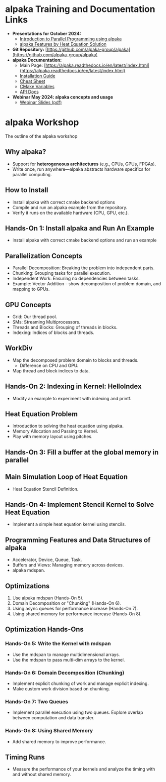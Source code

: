# alpaka Training and Documentation Links

- **Presentations for October 2024:**
  - [Introduction to Parallel Programming using alpaka](https://github.com/alpaka-group/alpaka-workshop-slides/blob/oct2024_workshop/presentations/UsingAlpakaWorkshopOctober2024.pdf)
  - [alpaka Features by Heat Equation Solution](https://github.com/alpaka-group/alpaka-workshop-slides/blob/oct2024_workshop/presentations/AlpakaFeaturesByHeatEquationOctober2024.pdf)
- **Git Repository:** [https://github.com/alpaka-group/alpaka](https://github.com/alpaka-group/alpaka)
- **alpaka Documentation:**
  - Main Page: [https://alpaka.readthedocs.io/en/latest/index.html](https://alpaka.readthedocs.io/en/latest/index.html)
  - [Installation Guide](https://alpaka.readthedocs.io/en/latest/)
  - [Cheat Sheet](https://alpaka.readthedocs.io/en/latest/basic/cheatsheet.html)
  - [CMake Variables](https://alpaka.readthedocs.io/en/latest/advanced/cmake.html)
  - [API Docs](https://alpaka-group.github.io/alpaka/)
- **Webinar May 2024: alpaka concepts and usage**
  - [Webinar Slides (pdf)](https://github.com/alpaka-group/alpaka-workshop-slides/blob/d40c44081c53041ce618205167c130c973c9b41e/slides-2024/UsingAlpakaForPlasmaPepscWebinar28May2024.pdf)
  

# alpaka Workshop

The outline of the alpaka workshop

## Why alpaka?
- Support for **heterogeneous architectures** (e.g., CPUs, GPUs, FPGAs).
- Write once, run anywhere—alpaka abstracts hardware specifics for parallel computing.

## How to Install
- Install alpaka with correct cmake backend options
- Compile and run an alpaka example from the repository.
- Verify it runs on the available hardware (CPU, GPU, etc.).

## Hands-On 1: Install alpaka and Run An Example
- Install alpaka with correct cmake backend options and run an example

## Parallelization Concepts
- Parallel Decomposition: Breaking the problem into independent parts.
- Chunking: Grouping tasks for parallel execution.
- Independent Work: Ensuring no dependencies between tasks.
- Example: Vector Addition - show decomposition of problem domain, and mapping to GPUs.

## GPU Concepts
- Grid: Our thread pool.
- SMs: Streaming Multiprocessors.
- Threads and Blocks: Grouping of threads in blocks.
- Indexing: Indices of blocks and threads.

## WorkDiv
- Map the decomposed problem domain to blocks and threads.
    - Difference on CPU and GPU.
- Map thread and block indices to data.

## Hands-On 2: Indexing in Kernel: HelloIndex
- Modify an example to experiment with indexing and printf.

## Heat Equation Problem
- Introduction to solving the heat equation using alpaka.
- Memory Allocation and Passing to Kernel.
- Play with memory layout using pitches.

## Hands-On 3: Fill a buffer at the global memory in parallel

## Main Simulation Loop of Heat Equation
- Heat Equation Stencil Definition.

## Hands-On 4: Implement Stencil Kernel to Solve Heat Equation
- Implement a simple heat equation kernel using stencils.

## Programming Features and Data Structures of alpaka
- Accelerator, Device, Queue, Task.
- Buffers and Views: Managing memory across devices.
- alpaka mdspan.

## Optimizations

1. Use alpaka mdspan (Hands-On 5).
2. Domain Decomposition or "Chunking" (Hands-On 6).
3. Using async queues for performance increase (Hands-On 7).
4. Using shared memory for performance increase (Hands-On 8).

## Optimization Hands-Ons

### Hands-On 5: Write the Kernel with mdspan
- Use the mdspan to manage multidimensional arrays.
- Use the mdspan to pass multi-dim arrays to the kernel.

### Hands-On 6: Domain Decomposition (Chunking)
- Implement explicit chunking of work and manage explicit indexing.
- Make custom work division based on chunking.

### Hands-On 7: Two Queues
- Implement parallel execution using two queues. Explore overlap between computation and data transfer.

### Hands-On 8: Using Shared Memory
- Add shared memory to improve performance.

## Timing Runs
- Measure the performance of your kernels and analyze the timing with and without shared memory.
